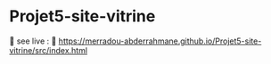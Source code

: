 # Projet5-site-vitrine

🔴 see live : 🔗 https://merradou-abderrahmane.github.io/Projet5-site-vitrine/src/index.html
 
